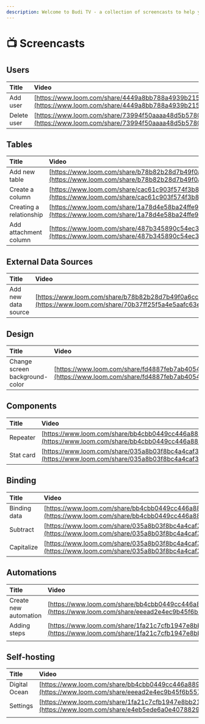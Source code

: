```yaml
---
description: Welcome to Budi TV - a collection of screencasts to help you master Budibase.
---
```


# 📺 Screencasts

## Users

| Title | Video |
| :--- | :--- |
| Add user | [https://www.loom.com/share/4449a8bb788a4939b215b7e4843fcc2a](https://www.loom.com/share/4449a8bb788a4939b215b7e4843fcc2a) |
| Delete user | [https://www.loom.com/share/73994f50aaaa48d5b578055b7e4ef326](https://www.loom.com/share/73994f50aaaa48d5b578055b7e4ef326) |



## Tables

| Title | Video |
| :--- | :--- |
| Add new table | [https://www.loom.com/share/b78b82b28d7b49f0a6cc8f487d264a02](https://www.loom.com/share/b78b82b28d7b49f0a6cc8f487d264a02) |
| Create a column | [https://www.loom.com/share/cac61c903f574f3b84f3b871502de38f](https://www.loom.com/share/cac61c903f574f3b84f3b871502de38f) |
| Creating a relationship | [https://www.loom.com/share/1a78d4e58ba24ffe93a3fefbe0f728be](https://www.loom.com/share/1a78d4e58ba24ffe93a3fefbe0f728be) |
| Add attachment column | [https://www.loom.com/share/487b345890c54ec39c8b9667a7ec21cb](https://www.loom.com/share/487b345890c54ec39c8b9667a7ec21cb) |



## External Data Sources

| Title | Video |
| :--- | :--- |
| Add new data source | [https://www.loom.com/share/b78b82b28d7b49f0a6cc8f487d264a02](https://www.loom.com/share/70b37ff25f5a4e5aafc63e228191498d) |



## Design

| Title | Video |
| :--- | :--- |
| Change screen background-color | [https://www.loom.com/share/fd4887feb7ab4054aa51d5151890c76c](https://www.loom.com/share/fd4887feb7ab4054aa51d5151890c76c) |

## Components

| Title | Video |
| :--- | :--- |
| Repeater | [https://www.loom.com/share/bb4cbb0449cc446a8898ef555d00417a](https://www.loom.com/share/bb4cbb0449cc446a8898ef555d00417a) |
| Stat card | [https://www.loom.com/share/035a8b03f8bc4a4caf3699477a49385a](https://www.loom.com/share/035a8b03f8bc4a4caf3699477a49385a) |

## Binding

| Title | Video |
| :--- | :--- |
| Binding data | [https://www.loom.com/share/bb4cbb0449cc446a8898ef555d00417a](https://www.loom.com/share/bb4cbb0449cc446a8898ef555d00417a) |
| Subtract | [https://www.loom.com/share/035a8b03f8bc4a4caf3699477a49385a](https://www.loom.com/share/035a8b03f8bc4a4caf3699477a49385a) |
| Capitalize | [https://www.loom.com/share/035a8b03f8bc4a4caf3699477a49385a](https://www.loom.com/share/035a8b03f8bc4a4caf3699477a49385a) |

## Automations

| Title | Video |
| :--- | :--- |
| Create new automation | [https://www.loom.com/share/bb4cbb0449cc446a8898ef555d00417a](https://www.loom.com/share/eeead2e4ec9b45f6b557a493abbf2472) |
| Adding steps | [https://www.loom.com/share/1fa21c7cfb1947e8bb217a81aeec1e7d](https://www.loom.com/share/1fa21c7cfb1947e8bb217a81aeec1e7d) |
|  |  |



## Self-hosting

| Title | Video |
| :--- | :--- |
| Digital Ocean | [https://www.loom.com/share/bb4cbb0449cc446a8898ef555d00417a](https://www.loom.com/share/eeead2e4ec9b45f6b557a493abbf2472) |
| Settings | [https://www.loom.com/share/1fa21c7cfb1947e8bb217a81aeec1e7d](https://www.loom.com/share/e4eb5ede6a0e40788298356ad8f47c25) |
|  |  |

